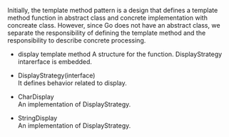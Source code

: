 Initially, the template method pattern is a design that defines a template method function in abstract class and concrete implementation with concreate class.
However, since Go does not have an abstract class, we separate the responsibility of defining the template method and the responsibility to describe concrete processing.

* display
template method A structure for the function.
DisplayStrategy intarerface is embedded.

* DisplayStrategy(interface)  
It defines behavior related to display.

* CharDisplay  
An implementation of DisplayStrategy.

* StringDisplay  
An implementation of DisplayStrategy.
